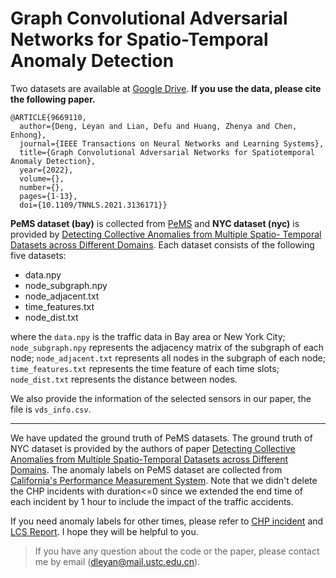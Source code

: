# Graph Convolutional Adversarial Networks for Spatio-Temporal Anomaly Detection

Two datasets are available at [Google Drive](https://drive.google.com/drive/folders/1U4ehoLEV83JLpPIXbopng0ydwfOAFLqN?usp=share_link).
**If you use the data, please cite the following paper.**
```
@ARTICLE{9669110,
  author={Deng, Leyan and Lian, Defu and Huang, Zhenya and Chen, Enhong},
  journal={IEEE Transactions on Neural Networks and Learning Systems}, 
  title={Graph Convolutional Adversarial Networks for Spatiotemporal Anomaly Detection}, 
  year={2022},
  volume={},
  number={},
  pages={1-13},
  doi={10.1109/TNNLS.2021.3136171}}
```
**PeMS dataset (bay)** is collected from [PeMS](https://pems.dot.ca.gov/) and **NYC dataset (nyc)** is provided by [Detecting Collective Anomalies from Multiple Spatio- Temporal Datasets across Different Domains](https://www.microsoft.com/en-us/research/publication/detecting-collective-anomalies-from-multiple-spatio-temporal-datasets-across-different-domains/). 
Each dataset consists of the following five datasets:
+ data.npy
+ node_subgraph.npy
+ node_adjacent.txt
+ time_features.txt
+ node_dist.txt

where the `data.npy` is the traffic data in Bay area or New York City; 
`node_subgraph.npy` represents the adjacency matrix of the subgraph of each node; 
`node_adjacent.txt` represents all nodes in the subgraph of each node;  `time_features.txt` represents the time feature of each time slots; 
`node_dist.txt` represents the distance between nodes.

We also provide the information of the selected sensors in our paper, the file is `vds_info.csv`. 

------------------------------------------------------
We have updated the ground truth of PeMS datasets. The ground truth of NYC dataset is provided by the authors of paper [Detecting Collective Anomalies from Multiple Spatio-Temporal Datasets across Different Domains](https://www.microsoft.com/en-us/research/wp-content/uploads/2016/02/Collective20anomalies-GIS2015_yu.pdf). The anomaly labels on PeMS dataset are collected from [California's Performance Measurement System](https://pems.dot.ca.gov/). Note that we didn't delete the CHP incidents with duration<=0 since we extended the end time of each incident by 1 hour to include the impact of the traffic accidents.

If you need anomaly labels for other times, please refer to [CHP incident](https://pems.dot.ca.gov/?dnode=State&content=incidents&tab=inc_detail) and [LCS Report](https://pems.dot.ca.gov/?q=cnt&s_time_id=1658620800&e_time_id=1666655940&lcs_date_type=0&lcs_filter_mode=show_adv&gn=week&html_x=42&report_form=1&facility%5B%5D=HOV&dnode=State&content=lcs&tab=lcs_list). I hope they will be helpful to you.

> If you have any question about the code or the paper, please contact me by email (dleyan@mail.ustc.edu.cn). 
